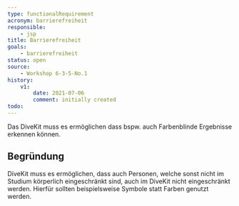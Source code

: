 ```yaml
---
type: functionalRequirement
acronym: barrierefreiheit
responsible: 
    - jsp
title: Barrierefreiheit
goals: 
    - barrierefreiheit
status: open
source:
    - Workshop 6-3-5-No.1
history:
    v1:
        date: 2021-07-06
        comment: initially created
todo: 
---
```



Das DiveKit muss es ermöglichen dass bspw. auch Farbenblinde Ergebnisse erkennen können.

## Begründung

DiveKit muss es ermöglichen, dass auch Personen, welche sonst nicht im Studium körperlich eingeschränkt sind,
auch im DiveKit nicht eingeschränkt werden. Hierfür sollten beispielsweise Symbole statt Farben genutzt werden.
